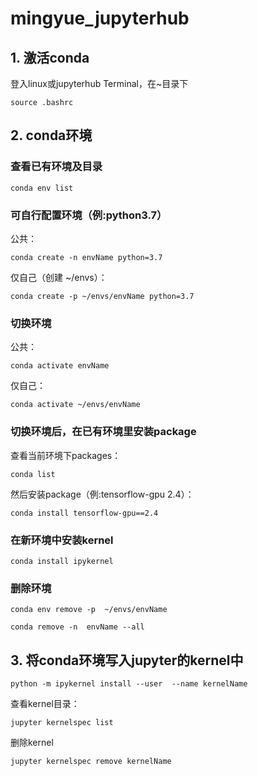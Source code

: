 # mingyue_jupyterhub

## 1. 激活conda
登入linux或jupyterhub Terminal，在~目录下
```
source .bashrc
```

## 2. conda环境

### 查看已有环境及目录
```
conda env list
```
### 可自行配置环境（例:python3.7）

公共：
```
conda create -n envName python=3.7
```
仅自己（创建 ~/envs）：
```
conda create -p ~/envs/envName python=3.7
```
### 切换环境

公共：
```
conda activate envName
```
仅自己：
```
conda activate ~/envs/envName
```

### 切换环境后，在已有环境里安装package

查看当前环境下packages：
```
conda list
```
然后安装package（例:tensorflow-gpu 2.4）：
```
conda install tensorflow-gpu==2.4
```
### 在新环境中安装kernel
```
conda install ipykernel
```
### 删除环境
```
conda env remove -p  ~/envs/envName

conda remove -n  envName --all
```

## 3. 将conda环境写入jupyter的kernel中

```
python -m ipykernel install --user  --name kernelName
```
查看kernel目录：
```
jupyter kernelspec list
```
删除kernel
```
jupyter kernelspec remove kernelName
```

